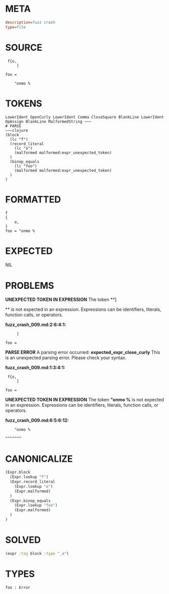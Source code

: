 # META
~~~ini
description=fuzz crash
type=file
~~~
# SOURCE
~~~roc
 f{o,
     ]

foo =

    "onmo %
~~~
# TOKENS
~~~text
LowerIdent OpenCurly LowerIdent Comma CloseSquare BlankLine LowerIdent OpAssign BlankLine MalformedString ~~~
# PARSE
~~~clojure
(block
  (lc "f")
  (record_literal
    (lc "o")
    (malformed malformed:expr_unexpected_token)
  )
  (binop_equals
    (lc "foo")
    (malformed malformed:expr_unexpected_token)
  )
)
~~~
# FORMATTED
~~~roc
f
{
	o,
}
foo = "onmo %
~~~
# EXPECTED
NIL
# PROBLEMS
**UNEXPECTED TOKEN IN EXPRESSION**
The token **]

** is not expected in an expression.
Expressions can be identifiers, literals, function calls, or operators.

**fuzz_crash_009.md:2:6:4:1:**
```roc
     ]

foo =
```


**PARSE ERROR**
A parsing error occurred: **expected_expr_close_curly**
This is an unexpected parsing error. Please check your syntax.

**fuzz_crash_009.md:1:3:4:1:**
```roc
 f{o,
     ]

foo =
```


**UNEXPECTED TOKEN IN EXPRESSION**
The token **"onmo %** is not expected in an expression.
Expressions can be identifiers, literals, function calls, or operators.

**fuzz_crash_009.md:6:5:6:12:**
```roc
    "onmo %
```
    ^^^^^^^


# CANONICALIZE
~~~clojure
(Expr.block
  (Expr.lookup "f")
  (Expr.record_literal
    (Expr.lookup "o")
    (Expr.malformed)
  )
  (Expr.binop_equals
    (Expr.lookup "foo")
    (Expr.malformed)
  )
)
~~~
# SOLVED
~~~clojure
(expr :tag block :type "_a")
~~~
# TYPES
~~~roc
foo : Error
~~~
